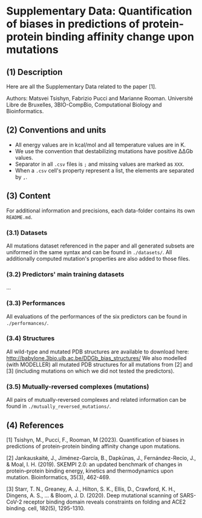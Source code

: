 
# Supplementary Data: Quantification of biases in predictions of protein-protein binding affinity change upon mutations


## (1) Description
Here are all the Supplementary Data related to the paper [1].

Authors: Matsvei Tsishyn, Fabrizio Pucci and Marianne Rooman.
Université Libre de Bruxelles, 3BIO-CompBio, Computational Biology and Bioinformatics.


## (2) Conventions and units
- All energy values are in kcal/mol and all temperature values are in K.
- We use the convention that destabilizing mutations have positive ΔΔGb values.
- Separator in all `.csv` files is `;` and missing values are marked as `XXX`.
- When a `.csv` cell's property represent a list, the elements are separated by `,`.


## (3) Content
For additional information and precisions, each data-folder contains its own `README.md`.

### (3.1) Datasets
All mutations dataset referenced in the paper and all generated subsets are uniformed in the same syntax and can be found in `./datasets/`.
All additionally computed mutation's properties are also added to those files.

### (3.2) Predictors' main training datasets
...

### (3.3) Performances
All evaluations of the performances of the six predictors can be found in `./performances/`.

### (3.4) Structures
All wild-type and mutated PDB structures are available to download here: http://babylone.3bio.ulb.ac.be/DDGb_bias_structures/
We also modelled (with MODELLER) all mutated PDB structures for all mutations from [2] and [3]
(including mutations on which we did not tested the predictors).

### (3.5) Mutually-reversed complexes (mutations)
All pairs of mutually-reversed complexes and related information can be found in `./mutually_reversed_mutations/`.


## (4) References
  [1] Tsishyn, M., Pucci, F., Rooman, M (2023). Quantification of biases in predictions of protein-protein binding affinity change upon mutations.

  [2] Jankauskaitė, J., Jiménez-García, B., Dapkūnas, J., Fernández-Recio, J., & Moal, I. H. (2019). SKEMPI 2.0: an updated benchmark of changes in protein–protein binding energy, kinetics and thermodynamics upon mutation. Bioinformatics, 35(3), 462-469.

  [3] Starr, T. N., Greaney, A. J., Hilton, S. K., Ellis, D., Crawford, K. H., Dingens, A. S., ... & Bloom, J. D. (2020). Deep mutational scanning of SARS-CoV-2 receptor binding domain reveals constraints on folding and ACE2 binding. cell, 182(5), 1295-1310.
